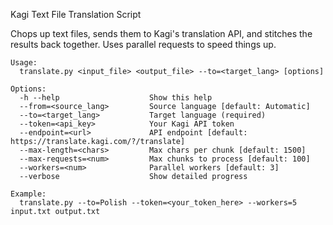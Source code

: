 Kagi Text File Translation Script

Chops up text files, sends them to Kagi's translation API, and stitches the results back together.
Uses parallel requests to speed things up.

```
Usage:
  translate.py <input_file> <output_file> --to=<target_lang> [options]

Options:
  -h --help                    Show this help
  --from=<source_lang>         Source language [default: Automatic]
  --to=<target_lang>           Target language (required)
  --token=<api_key>            Your Kagi API token 
  --endpoint=<url>             API endpoint [default: https://translate.kagi.com/?/translate]
  --max-length=<chars>         Max chars per chunk [default: 1500]
  --max-requests=<num>         Max chunks to process [default: 100]
  --workers=<num>              Parallel workers [default: 3]
  --verbose                    Show detailed progress

Example:
  translate.py --to=Polish --token=<your_token_here> --workers=5 input.txt output.txt 
```

